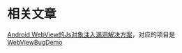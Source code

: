 # 相关文章
[Android WebView的Js对象注入漏洞解决方案](https://blog.csdn.net/leehong2005/article/details/11808557)，对应的项目是[WebViewBugDemo](https://github.com/yushiwo/WebViewBugDemo)
